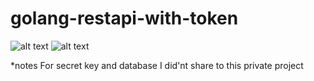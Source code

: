 # golang-restapi-with-token

![alt text](https://i.ibb.co/PjsVvPP/token-bni.png)
![alt text](https://i.ibb.co/RCfGg1K/get-token-merchant.png)

*notes
For secret key and database I did'nt share to this private project
